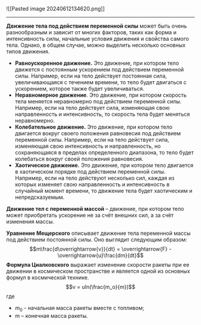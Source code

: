  ![[Pasted image 20240612134620.png]]

---

**Движение тела под действием переменной силы** может быть очень разнообразным и зависит от многих факторов, таких как форма и интенсивность силы, начальные условия движения и свойства самого тела. Однако, в общем случае, можно выделить несколько основных типов движения.
- **Равноускоренное движение.** Это движение, при котором тело движется с постоянным ускорением под действием переменной силы. Например, если на тело действует постоянная сила, увеличивающаяся с течением времени, то тело будет двигаться с ускорением, которое также будет увеличиваться.
- **Неравномерное движение**. Это движение, при котором скорость тела меняется неравномерно под действием переменной силы. Например, если на тело действует сила, изменяющая свою направленность и интенсивность, то скорость тела будет меняться неравномерно.
- **Колебательное движение.** Это движение, при котором тело двигается вокруг своего положения равновесия под действием переменной силы. Например, если на тело действует сила, изменяющая свою интенсивность и направленность, но сохраняющаяся в пределах определенного диапазона, то тело будет колебаться вокруг своей положения равновесия.
- **Хаотическое движение.** Это движение, при котором тело двигается в хаотическом порядке под действием переменной силы. Например, если на тело действуют несколько сил, каждая из которых изменяет свою направленность и интенсивность в случайный момент времени, то движение тела будет хаотическим и непредсказуемым.

**Движение тел с переменной массой** – движение, при котором тело может приобретать ускорение не за счёт внешних сил, а за счёт изменения массы.

**Уравнение Мещерского** описывает движение тела переменной массы под действием постоянной силы. Оно выглядит следующим образом: $$m\frac{d\overrightarrow{v}}{dt} = \overrightarrow{F} -\overrightarrow{u}\frac{dm}{dt}$$
**Формула Циалковского** выражает изменение скорости ракеты при ее движении в космическом пространстве и является одной из основных формул в космической технике.$$v = uln(\frac{m_o}{m})$$
где 
- $m_0$ - начальная масса ракеты вместе с топливом;
- m – конечная масса ракеты.
